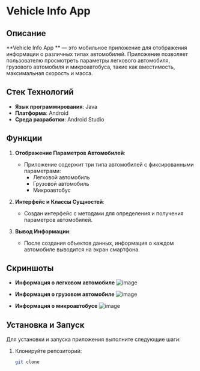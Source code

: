 # Vehicle Info App  

## Описание

**Vehicle Info App  ** — это мобильное приложение для отображения информации о различных типах автомобилей. Приложение позволяет пользователю просмотреть параметры легкового автомобиля, грузового автомобиля и микроавтобуса, такие как вместимость, максимальная скорость и масса.  

## Стек Технологий

- **Язык программирования**: Java
- **Платформа**: Android
- **Среда разработки**: Android Studio

## Функции

1. **Отображение Параметров Автомобилей**:
   - Приложение содержит три типа автомобилей с фиксированными параметрами:
     - Легковой автомобиль
     - Грузовой автомобиль
     - Микроавтобус

2. **Интерфейс и Классы Сущностей**:
   - Создан интерфейс с методами для определения и получения параметров автомобилей.
   
3. **Вывод Информации**:
   - После создания объектов данных, информация о каждом автомобиле выводится на экран смартфона.

## Скриншоты

- **Информация о легковом автомобиле**
  ![image](https://github.com/user-attachments/assets/fd55f2b0-6e9b-4208-bb8f-bb34f0c79270)


- **Информация о грузовом автомобиле**
   ![image](https://github.com/user-attachments/assets/bf1ac9e7-4863-4ae8-9353-49605df53114)

- **Информация о микроавтобусе**
  ![image](https://github.com/user-attachments/assets/17e7540d-8688-4ce8-b548-3170e51848af)
  
## Установка и Запуск

Для установки и запуска приложения выполните следующие шаги:

1. Клонируйте репозиторий:
   ```bash
   git clone 
